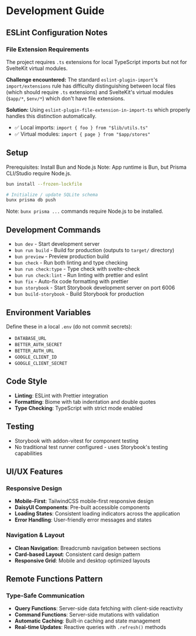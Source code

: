 # Development Guide

## ESLint Configuration Notes

### File Extension Requirements

The project requires `.ts` extensions for local TypeScript imports but not for SvelteKit virtual modules.

**Challenge encountered:** The standard `eslint-plugin-import`'s `import/extensions` rule has difficulty distinguishing between local files (which should require `.ts` extensions) and SvelteKit's virtual modules (`$app/*`, `$env/*`) which don't have file extensions.

**Solution:** Using `eslint-plugin-file-extension-in-import-ts` which properly handles this distinction automatically.

- ✅ Local imports: `import { foo } from "$lib/utils.ts"`
- ✅ Virtual modules: `import { page } from "$app/stores"`

## Setup

Prerequisites: Install Bun and Node.js
Note: App runtime is Bun, but Prisma CLI/Studio require Node.js.

```sh
bun install --frozen-lockfile

# Initialize / update SQLite schema
bunx prisma db push
```

Note: `bunx prisma ...` commands require Node.js to be installed.

## Development Commands

- `bun dev` - Start development server
- `bun run build` - Build for production (outputs to `target/` directory)
- `bun preview` - Preview production build
- `bun check` - Run both linting and type checking
- `bun run check:type` - Type check with svelte-check
- `bun run check:lint` - Run linting with prettier and eslint
- `bun fix` - Auto-fix code formatting with prettier
- `bun storybook` - Start Storybook development server on port 6006
- `bun build-storybook` - Build Storybook for production

## Environment Variables

Define these in a local `.env` (do not commit secrets):

- `DATABASE_URL`
- `BETTER_AUTH_SECRET`
- `BETTER_AUTH_URL`
- `GOOGLE_CLIENT_ID`
- `GOOGLE_CLIENT_SECRET`

## Code Style

- **Linting**: ESLint with Prettier integration
- **Formatting**: Biome with tab indentation and double quotes
- **Type Checking**: TypeScript with strict mode enabled

## Testing

- Storybook with addon-vitest for component testing
- No traditional test runner configured - uses Storybook's testing capabilities

## UI/UX Features

### Responsive Design

- **Mobile-First**: TailwindCSS mobile-first responsive design
- **DaisyUI Components**: Pre-built accessible components
- **Loading States**: Consistent loading indicators across the application
- **Error Handling**: User-friendly error messages and states

### Navigation & Layout

- **Clean Navigation**: Breadcrumb navigation between sections
- **Card-based Layout**: Consistent card design pattern
- **Responsive Grid**: Mobile and desktop optimized layouts

## Remote Functions Pattern

### Type-Safe Communication

- **Query Functions**: Server-side data fetching with client-side reactivity
- **Command Functions**: Server-side mutations with validation
- **Automatic Caching**: Built-in caching and state management
- **Real-time Updates**: Reactive queries with `.refresh()` methods
